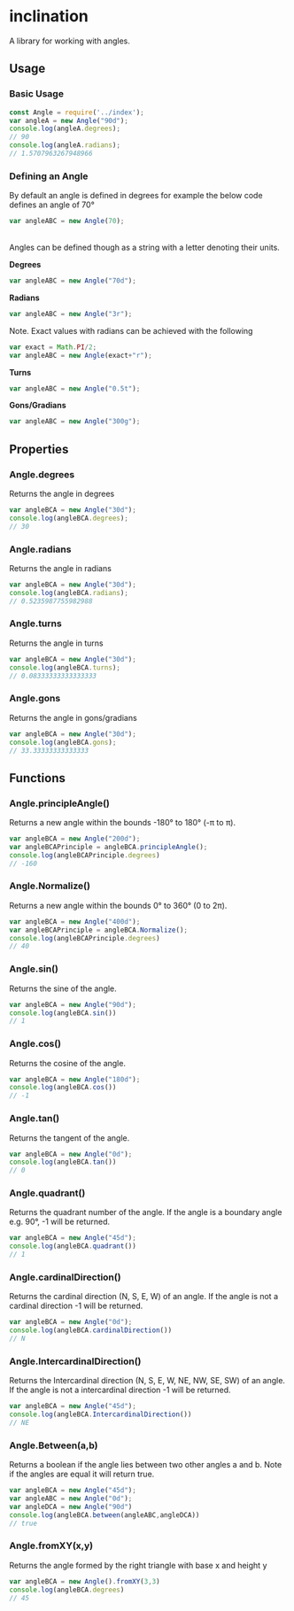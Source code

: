 # inclination
A library for working with angles.

## Usage
### Basic Usage <br>
```javascript
const Angle = require('../index');
var angleA = new Angle("90d");
console.log(angleA.degrees);
// 90
console.log(angleA.radians);
// 1.5707963267948966
```

### Defining an Angle

By default an angle is defined in degrees for example the below code defines an angle of 70&deg; <br>
```javascript
var angleABC = new Angle(70);
```
<br>
Angles can be defined though as a string with a letter denoting their units.<br>

<b>Degrees</b><br>
```javascript
var angleABC = new Angle("70d");
```
<b>Radians</b><br>
```javascript
var angleABC = new Angle("3r");
```

Note.
Exact values with radians can be achieved with the following<br>
```javascript
var exact = Math.PI/2;
var angleABC = new Angle(exact+"r");
```

<b>Turns</b><br>
```javascript
var angleABC = new Angle("0.5t");
```

<b>Gons/Gradians</b><br>
```javascript
var angleABC = new Angle("300g");
```

## Properties

### Angle.degrees
Returns the angle in degrees
```javascript
var angleBCA = new Angle("30d");
console.log(angleBCA.degrees);
// 30
```
### Angle.radians
Returns the angle in radians
```javascript
var angleBCA = new Angle("30d");
console.log(angleBCA.radians);
// 0.5235987755982988
```
### Angle.turns
Returns the angle in turns
```javascript
var angleBCA = new Angle("30d");
console.log(angleBCA.turns);
// 0.08333333333333333
```
### Angle.gons
Returns the angle in gons/gradians
```javascript
var angleBCA = new Angle("30d");
console.log(angleBCA.gons);
// 33.33333333333333
```


## Functions

### Angle.principleAngle()

Returns a new angle within the bounds -180&deg; to 180&deg; (-&#960; to &#960;).
```javascript
var angleBCA = new Angle("200d");
var angleBCAPrinciple = angleBCA.principleAngle();
console.log(angleBCAPrinciple.degrees)
// -160
``` 
### Angle.Normalize()

Returns a new angle within the bounds 0&deg; to 360&deg; (0 to 2&#960;).

```javascript
var angleBCA = new Angle("400d");
var angleBCAPrinciple = angleBCA.Normalize();
console.log(angleBCAPrinciple.degrees)
// 40
``` 

### Angle.sin()

Returns the sine of the angle.

```javascript
var angleBCA = new Angle("90d");
console.log(angleBCA.sin())
// 1
```


### Angle.cos()

Returns the cosine of the angle.

```javascript
var angleBCA = new Angle("180d");
console.log(angleBCA.cos())
// -1
```


### Angle.tan()

Returns the tangent of the angle.

```javascript
var angleBCA = new Angle("0d");
console.log(angleBCA.tan())
// 0
```

### Angle.quadrant()

Returns the quadrant number of the angle. If the angle is a boundary angle e.g. 90&deg;, -1 will be returned.

```javascript
var angleBCA = new Angle("45d");
console.log(angleBCA.quadrant())
// 1
```

### Angle.cardinalDirection()

Returns the cardinal direction (N, S, E, W) of an angle. If the angle is not a cardinal direction -1 will be returned. 

```javascript
var angleBCA = new Angle("0d");
console.log(angleBCA.cardinalDirection())
// N
```

### Angle.IntercardinalDirection()

Returns the Intercardinal direction (N, S, E, W, NE, NW, SE, SW) of an angle. If the angle is not a intercardinal direction -1 will be returned. 

```javascript
var angleBCA = new Angle("45d");
console.log(angleBCA.IntercardinalDirection())
// NE
```

### Angle.Between(a,b)

Returns a boolean if the angle lies between two other angles a and b. Note if the angles are equal it will return true.

```javascript
var angleBCA = new Angle("45d");
var angleABC = new Angle("0d");
var angleDCA = new Angle("90d")
console.log(angleBCA.between(angleABC,angleDCA))
// true
```


### Angle.fromXY(x,y)

Returns the angle formed by the right triangle with base x and height y

```javascript
var angleBCA = new Angle().fromXY(3,3)
console.log(angleBCA.degrees)
// 45
```

